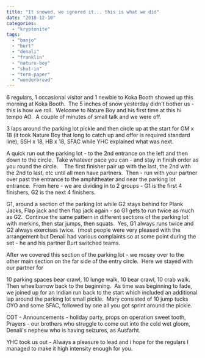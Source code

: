 ```yaml
---
title: "It snowed, we ignored it... this is what we did"
date: "2018-12-10"
categories: 
  - "kryptonite"
tags: 
  - "banjo"
  - "burt"
  - "denali"
  - "franklin"
  - "nature-boy"
  - "shut-in"
  - "term-paper"
  - "wonderbread"
---
```


6 regulars, 1 occasional visitor and 1 newbie to Koka Booth showed up this morning at Koka Booth.  The 5 inches of snow yesterday didn't bother us - this is how we roll.  Welcome to Nature Boy and his first time at this hi tempo AO.  A couple of minutes of small talk and we were off.  

3 laps around the parking lot pickle and then circle up at the start for GM x 18 (it took Nature Boy that long to catch up and offer is required standard line), SSH x 18, HB x 18, SFAC while YHC explained what was next.

A quick run out the parking lot - to the 2nd entrance on the left and then down to the circle.  Take whatever pace you can - and stay in finish order as you round the circle.    The first finisher pair up with the last, the 2nd with the 2nd to last, etc until all men have partners.  Then - run with your partner over past the entrance to the amphitheater and near the parking lot entrance.  From here - we are dividing in to 2 groups - G1 is the first 4 finishers, G2 is the next 4 finishers.

G1, around a section of the parking lot while G2 stays behind for Plank Jacks, Flap jack and then flap jack again - so G1 gets to run twice as much as G2.  Continue the same pattern in different sections of the parking lot with merkins, then star jumps, then squats.  Yes, G1 always runs twice and G2 always exercises twice.  (most people were very pleased with the arrangement but Denali had various complaints so at some point during the set - he and his partner Burt switched teams.

After we covered this section of the parking lot - we mosey over to the other main section on the far side of the entry circle.  Here we stayed with our partner for

10 parking spaces bear crawl, 10 lunge walk, 10 bear crawl, 10 crab walk.  Then wheelbarrow back to the beginning.  As time was beginning to fade, we joined up for an Indian run back to the start which included an additional lap around the parking lot small pickle.  Mary consisted of 10 jump tucks OYO and some SFAC, followed by one all you got sprint around the pickle.

COT - Announcements - holiday party, props on operation sweet tooth, Prayers - our brothers who struggle to come out into the cold wet gloom, Denali's nephew who is having seizures, as Ausfarht.

YHC took us out - Always a pleasure to lead and i hope for the regulars I managed to make it high intensity enough for you.
